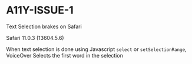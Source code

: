 # A11Y-ISSUE-1

Text Selection brakes on Safari

Safari 11.0.3 (13604.5.6)

When text selection is done using Javascript `select` or `setSelectionRange`, VoiceOver Selects the first word in the selection
